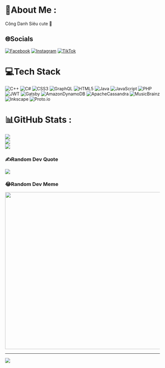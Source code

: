 # 💫About Me :
Công Danh Siêu cute 🐸

## 🌐Socials
[![Facebook](https://img.shields.io/badge/Facebook-%231877F2.svg?logo=Facebook&logoColor=white)](https://facebook.com/DangQuangCP) [![Instagram](https://img.shields.io/badge/Instagram-%23E4405F.svg?logo=Instagram&logoColor=white)](https://instagram.com/truongcd.shi) [![TikTok](https://img.shields.io/badge/TikTok-%23000000.svg?logo=TikTok&logoColor=white)](https://tiktok.com/@dangquang.cd) 

# 💻Tech Stack
![C++](https://img.shields.io/badge/c++-%2300599C.svg?style=flat&logo=c%2B%2B&logoColor=white) ![C#](https://img.shields.io/badge/c%23-%23239120.svg?style=flat&logo=c-sharp&logoColor=white) ![CSS3](https://img.shields.io/badge/css3-%231572B6.svg?style=flat&logo=css3&logoColor=white) ![GraphQL](https://img.shields.io/badge/-GraphQL-E10098?style=flat&logo=graphql&logoColor=white) ![HTML5](https://img.shields.io/badge/html5-%23E34F26.svg?style=flat&logo=html5&logoColor=white) ![Java](https://img.shields.io/badge/java-%23ED8B00.svg?style=flat&logo=java&logoColor=white) ![JavaScript](https://img.shields.io/badge/javascript-%23323330.svg?style=flat&logo=javascript&logoColor=%23F7DF1E) ![PHP](https://img.shields.io/badge/php-%23777BB4.svg?style=flat&logo=php&logoColor=white) ![JWT](https://img.shields.io/badge/JWT-black?style=flat&logo=JSON%20web%20tokens) ![Gatsby](https://img.shields.io/badge/Gatsby-%23663399.svg?style=flat&logo=gatsby&logoColor=white) ![AmazonDynamoDB](https://img.shields.io/badge/Amazon%20DynamoDB-4053D6?style=flat&logo=Amazon%20DynamoDB&logoColor=white) ![ApacheCassandra](https://img.shields.io/badge/cassandra-%231287B1.svg?style=flat&logo=apache-cassandra&logoColor=white) ![MusicBrainz](https://img.shields.io/badge/Musicbrainz-EB743B?style=flat&logo=musicbrainz&logoColor=BA478F) ![Inkscape](https://img.shields.io/badge/Inkscape-e0e0e0?style=flat&logo=inkscape&logoColor=080A13) ![Proto.io](https://img.shields.io/badge/Proto.io-161637?style=flat&logo=proto.io&logoColor=00e5ff)
# 📊GitHub Stats :
![](https://github-readme-stats.vercel.app/api?username=Phamcongdanhphp&theme=dark&hide_border=true&include_all_commits=false&count_private=false)<br/>
![](https://github-readme-streak-stats.herokuapp.com/?user=Phamcongdanhphp&theme=dark&hide_border=true)<br/>
![](https://github-readme-stats.vercel.app/api/top-langs/?username=Phamcongdanhphp&theme=dark&hide_border=true&include_all_commits=false&count_private=false&layout=compact)

### ✍️Random Dev Quote
![](https://quotes-github-readme.vercel.app/api?type=horizontal&theme=dark)

### 😂Random Dev Meme
<img src="https://random-memer.herokuapp.com/" width="512px"/>

---
[![](https://visitcount.itsvg.in/api?id=Phamcongdanhphp&icon=0&color=0)](https://visitcount.itsvg.in)
